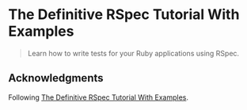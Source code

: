 # The Definitive RSpec Tutorial With Examples

> Learn how to write tests for your Ruby applications using RSpec.

## Acknowledgments

Following [The Definitive RSpec Tutorial With Examples](https://www.rubyguides.com/2018/07/rspec-tutorial/).




